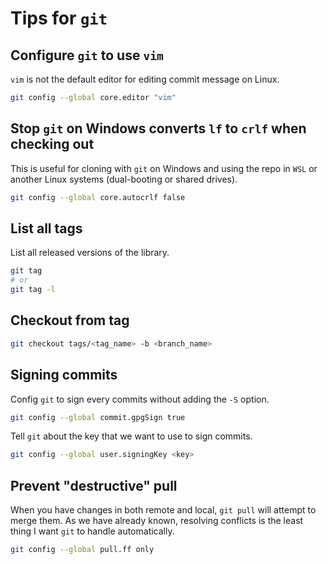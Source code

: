 # Tips for `git`

## Configure `git` to use `vim`

`vim` is not the default editor for editing commit message on Linux.

```sh
git config --global core.editor "vim"
```

## Stop `git` on Windows converts `lf` to `crlf` when checking out

This is useful for cloning with `git` on Windows and using the repo in `WSL` or another Linux systems (dual-booting or shared drives).

```sh
git config --global core.autocrlf false
```

## List all tags

List all released versions of the library.

```sh
git tag
# or
git tag -l
```

## Checkout from tag

```sh
git checkout tags/<tag_name> -b <branch_name>
```

## Signing commits

Config `git` to sign every commits without adding the `-S` option.

```sh
git config --global commit.gpgSign true
```

Tell `git` about the key that we want to use to sign commits.

```sh
git config --global user.signingKey <key>
```

## Prevent "destructive" pull

When you have changes in both remote and local, `git pull` will attempt to merge them. As we have already known, resolving conflicts is the least thing I want `git` to handle automatically.

```sh
git config --global pull.ff only
```
